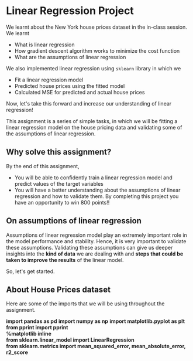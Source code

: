 # Linear Regression Project

We learnt about the New York house prices dataset in the in-class session. We learnt
* What is linear regression
* How gradient descent algorithm works to minimize the cost function
* What are the assumptions of linear regression

We also implemented linear regression using `sklearn` library in which we

* Fit a linear regression model
* Predicted house prices using the fitted model
* Calculated MSE for predicted and actual house prices

Now, let's take this forward and increase our understanding of linear regression!

This assignment is a series of simple tasks, in which we will be fitting a linear regression model on the house pricing data and validating some of the assumptions of linear regression.

## Why solve this assignment?

By the end of this assignment,

* You will be able to confidently train a linear regression model and predict values of the target variables
* You will have a better understanding about the assumptions of linear regression and how to validate them.
By completing this project you have an opportunity to win 800 points!!

## On assumptions of linear regression

Assumptions of linear regression model play an extremely important role in the model performance and stability. Hence, it is very important to validate these assumptions. Validating these assumptions can give us deeper insights into the **kind of data** we are dealing with and **steps that could be taken to improve the results** of the linear model.

So, let's get started.

## About House Prices dataset


Here are some of the imports that we will be using throughout the assignment.


**import pandas as pd**
**import numpy as np**
**import matplotlib.pyplot as plt<br>**
**from pprint import pprint<br>**
**%matplotlib inline<br>**
**from sklearn.linear_model import LinearRegression<br>**
**from sklearn.metrics import mean_squared_error, mean_absolute_error, r2_score<br>**
